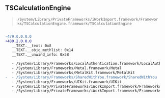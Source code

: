 ## TSCalculationEngine

> `/System/Library/PrivateFrameworks/iWorkImport.framework/Frameworks/TSCalculationEngine.framework/TSCalculationEngine`

```diff

-479.0.0.0.0
+480.2.0.0.0
   __TEXT.__text: 0x8
   __TEXT.__objc_methlist: 0x14
   __TEXT.__unwind_info: 0x58

   - /System/Library/Frameworks/LocalAuthentication.framework/LocalAuthentication
   - /System/Library/Frameworks/Metal.framework/Metal
   - /System/Library/Frameworks/MetalKit.framework/MetalKit
-  - /System/Library/Frameworks/SharedWithYou.framework/SharedWithYou
   - /System/Library/Frameworks/UIKit.framework/UIKit
   - /System/Library/PrivateFrameworks/iWorkImport.framework/Frameworks/TSCollaborationKit.framework/TSCollaborationKit
   - /System/Library/PrivateFrameworks/iWorkImport.framework/Frameworks/TSDrawables.framework/TSDrawables

```
